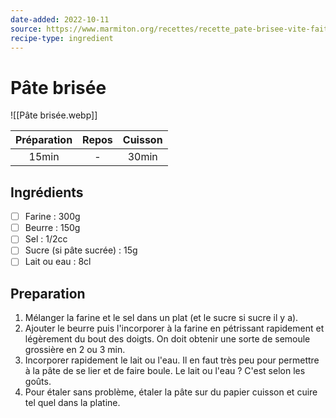 ```yaml
---
date-added: 2022-10-11
source: https://www.marmiton.org/recettes/recette_pate-brisee-vite-faite_31639.aspx
recipe-type: ingredient
---
```


# Pâte brisée

![[Pâte brisée.webp]]

| Préparation | Repos | Cuisson |
|:-----------:|:-----:|:-------:|
|    15min    |   -   |  30min  |

## Ingrédients

- [ ] Farine : 300g
- [ ] Beurre : 150g
- [ ] Sel : 1/2cc
- [ ] Sucre (si pâte sucrée) : 15g
- [ ] Lait ou eau : 8cl

## Preparation

1. Mélanger la farine et le sel dans un plat (et le sucre si sucre il y a).
2. Ajouter le beurre puis l'incorporer à la farine en pétrissant rapidement et légèrement du bout des doigts. On doit obtenir une sorte de semoule grossière en 2 ou 3 min.
3. Incorporer rapidement le lait ou l'eau. Il en faut très peu pour permettre à la pâte de se lier et de faire boule. Le lait ou l'eau ? C'est selon les goûts.
4. Pour étaler sans problème, étaler la pâte sur du papier cuisson et cuire tel quel dans la platine.
